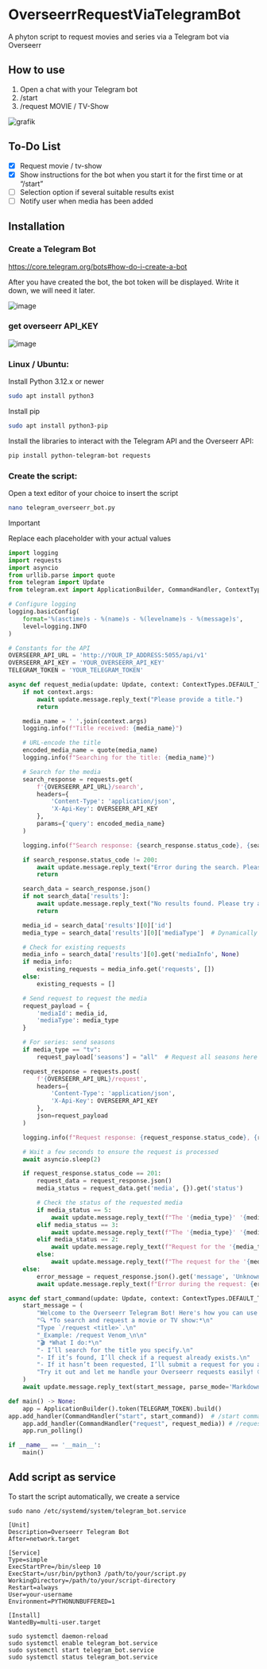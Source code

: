 # OverseerrRequestViaTelegramBot
A phyton script to request movies and series via a Telegram bot via Overseerr

## How to use
1. Open a chat with your Telegram bot
2. /start
3. /request MOVIE / TV-Show

![grafik](https://github.com/user-attachments/assets/fa3a6ae1-4ffd-4fbe-833e-2061a87d2893)


## To-Do List
- [x] Request movie / tv-show
- [x] Show instructions for the bot when you start it for the first time or at “/start”
- [ ] Selection option if several suitable results exist
- [ ] Notify user when media has been added

## Installation

### Create a Telegram Bot

https://core.telegram.org/bots#how-do-i-create-a-bot

After you have created the bot, the bot token will be displayed. Write it down, we will need it later.

![image](https://github.com/user-attachments/assets/1a034159-2ba2-4573-948e-b4c643b87fa7)


### get overseerr API_KEY

![image](https://github.com/user-attachments/assets/b612cfc3-baa9-49ad-96e2-4de8f9ebecde)



### Linux / Ubuntu:

Install Python 3.12.x or newer

```bash
sudo apt install python3
```

Install pip

```bash
sudo apt install python3-pip
```

Install the libraries to interact with the Telegram API and the Overseerr API:

```bash
pip install python-telegram-bot requests
```

### Create the script:
Open a text editor of your choice to insert the script

```bash
nano telegram_overseerr_bot.py
```

> [!IMPORTANT]
> Replace each placeholder with your actual values


```python
import logging
import requests
import asyncio
from urllib.parse import quote
from telegram import Update
from telegram.ext import ApplicationBuilder, CommandHandler, ContextTypes

# Configure logging
logging.basicConfig(
    format='%(asctime)s - %(name)s - %(levelname)s - %(message)s',
    level=logging.INFO
)

# Constants for the API
OVERSEERR_API_URL = 'http://YOUR_IP_ADDRESS:5055/api/v1'
OVERSEERR_API_KEY = 'YOUR_OVERSEERR_API_KEY'
TELEGRAM_TOKEN = 'YOUR_TELEGRAM_TOKEN'

async def request_media(update: Update, context: ContextTypes.DEFAULT_TYPE) -> None:
    if not context.args:
        await update.message.reply_text("Please provide a title.")
        return

    media_name = ' '.join(context.args)
    logging.info(f"Title received: {media_name}")

    # URL-encode the title
    encoded_media_name = quote(media_name)
    logging.info(f"Searching for the title: {media_name}")

    # Search for the media
    search_response = requests.get(
        f'{OVERSEERR_API_URL}/search',
        headers={
            'Content-Type': 'application/json',
            'X-Api-Key': OVERSEERR_API_KEY
        },
        params={'query': encoded_media_name}
    )

    logging.info(f"Search response: {search_response.status_code}, {search_response.text}")

    if search_response.status_code != 200:
        await update.message.reply_text("Error during the search. Please try again later.")
        return

    search_data = search_response.json()
    if not search_data['results']:
        await update.message.reply_text("No results found. Please try a different title.")
        return

    media_id = search_data['results'][0]['id']
    media_type = search_data['results'][0]['mediaType']  # Dynamically determine the type

    # Check for existing requests
    media_info = search_data['results'][0].get('mediaInfo', None)
    if media_info:
        existing_requests = media_info.get('requests', [])
    else:
        existing_requests = []

    # Send request to request the media
    request_payload = {
        'mediaId': media_id,
        'mediaType': media_type
    }

    # For series: send seasons
    if media_type == "tv":
        request_payload['seasons'] = "all"  # Request all seasons here

    request_response = requests.post(
        f'{OVERSEERR_API_URL}/request',
        headers={
            'Content-Type': 'application/json',
            'X-Api-Key': OVERSEERR_API_KEY
        },
        json=request_payload
    )

    logging.info(f"Request response: {request_response.status_code}, {request_response.text}")

    # Wait a few seconds to ensure the request is processed
    await asyncio.sleep(2)

    if request_response.status_code == 201:
        request_data = request_response.json()
        media_status = request_data.get('media', {}).get('status')

        # Check the status of the requested media
        if media_status == 5:
            await update.message.reply_text(f"The '{media_type}' '{media_name}' is already available. No new request needed.")
        elif media_status == 3:
            await update.message.reply_text(f"The '{media_type}' '{media_name}' has already been requested and is still being processed.")
        elif media_status == 2:
            await update.message.reply_text(f"Request for the '{media_type}' '{media_name}' has been successfully sent!")
        else:
            await update.message.reply_text(f"The request for the '{media_type}' '{media_name}' was successful, but the status is unknown.")
    else:
        error_message = request_response.json().get('message', 'Unknown error')
        await update.message.reply_text(f"Error during the request: {error_message}")

async def start_command(update: Update, context: ContextTypes.DEFAULT_TYPE) -> None:
    start_message = (
        "Welcome to the Overseerr Telegram Bot! Here's how you can use me:\n\n"
        "🔍 *To search and request a movie or TV show:*\n"
        "Type `/request <title>`.\n"
        "_Example: /request Venom_\n\n"
        "🎬 *What I do:*\n"
        "- I’ll search for the title you specify.\n"
        "- If it’s found, I’ll check if a request already exists.\n"
        "- If it hasn’t been requested, I’ll submit a request for you and update you on the status.\n\n"
        "Try it out and let me handle your Overseerr requests easily! 😊"
    )
    await update.message.reply_text(start_message, parse_mode='Markdown')

def main() -> None:
    app = ApplicationBuilder().token(TELEGRAM_TOKEN).build()
app.add_handler(CommandHandler("start", start_command))  # /start command handler
    app.add_handler(CommandHandler("request", request_media)) # /request command handler
    app.run_polling()

if __name__ == '__main__':
    main()
```
## Add script as service
To start the script automatically, we create a service

```
sudo nano /etc/systemd/system/telegram_bot.service
```

```
[Unit]
Description=Overseerr Telegram Bot
After=network.target

[Service]
Type=simple
ExecStartPre=/bin/sleep 10
ExecStart=/usr/bin/python3 /path/to/your/script.py
WorkingDirectory=/path/to/your/script-directory
Restart=always
User=your-username
Environment=PYTHONUNBUFFERED=1

[Install]
WantedBy=multi-user.target

```

```
sudo systemctl daemon-reload
sudo systemctl enable telegram_bot.service
sudo systemctl start telegram_bot.service
sudo systemctl status telegram_bot.service
```
